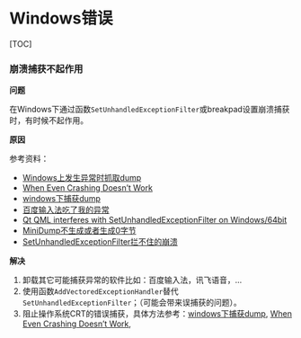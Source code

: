 # Windows错误

[TOC]



### 崩溃捕获不起作用

**问题**

在Windows下通过函数`SetUnhandledExceptionFilter`或breakpad设置崩溃捕获时，有时候不起作用。

**原因**

参考资料：

- [Windows上发生异常时抓取dump](https://blog.csdn.net/lgyxdn/article/details/109304356)
- [When Even Crashing Doesn’t Work](https://randomascii.wordpress.com/2012/07/05/when-even-crashing-doesnt-work/)
- [windows下捕获dump](https://www.cnblogs.com/cswuyg/p/3207576.html)
- [百度输入法吃了我的异常](https://zhuanlan.zhihu.com/p/440736811?utm_id=0)
- [Qt QML interferes with SetUnhandledExceptionFilter on Windows/64bit](https://bugreports.qt.io/browse/QTBUG-50061)
- [MiniDump不生成或者生成0字节](https://blog.csdn.net/witton/article/details/129715825)
- [SetUnhandledExceptionFilter拦不住的崩溃](https://blog.csdn.net/limiteee/article/details/8472179)

**解决**

1. 卸载其它可能捕获异常的软件比如：百度输入法，讯飞语音，...
2. 使用函数`AddVectoredExceptionHandler`替代`SetUnhandledExceptionFilter`；（可能会带来误捕获的问题）。
3. 阻止操作系统CRT的错误捕获，具体方法参考：[windows下捕获dump](https://www.cnblogs.com/cswuyg/p/3207576.html), [When Even Crashing Doesn’t Work](https://randomascii.wordpress.com/2012/07/05/when-even-crashing-doesnt-work/), 